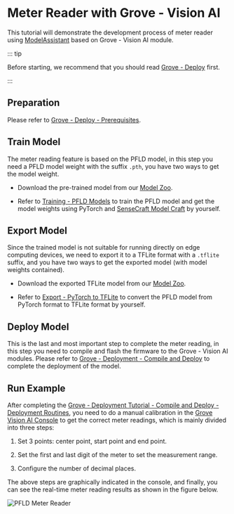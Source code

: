 # Meter Reader with Grove - Vision AI

This tutorial will demonstrate the development process of meter reader using [ModelAssistant](https://github.com/Seeed-Studio/ModelAssistant)  based on Grove - Vision AI module.

::: tip

Before starting, we recommend that you should read [Grove - Deploy](./deploy.md) first.

:::

## Preparation

Please refer to [Grove - Deploy - Prerequisites](./deploy.md#prerequisites).

## Train Model

The meter reading feature is based on the PFLD model, in this step you need a PFLD model weight with the suffix `.pth`, you have two ways to get the model weight.

- Download the pre-trained model from our [Model Zoo](https://github.com/Seeed-Studio/sscma-model-zoo).

- Refer to [Training - PFLD Models](../../tutorials/training/pfld.md) to train the PFLD model and get the model weights using PyTorch and [SenseCraft Model Craft](https://github.com/Seeed-Studio/ModelAssistant) by yourself.

## Export Model

Since the trained model is not suitable for running directly on edge computing devices, we need to export it to a TFLite format with a `.tflite` suffix, and you have two ways to get the exported model (with model weights contained).

- Download the exported TFLite model from our [Model Zoo](https://github.com/Seeed-Studio/sscma-model-zoo).

- Refer to [Export - PyTorch to TFLite](../../tutorials/export/pytorch_2_tflite.md) to convert the PFLD model from PyTorch format to TFLite format by yourself.

## Deploy Model

This is the last and most important step to complete the meter reading, in this step you need to compile and flash the firmware to the Grove - Vision AI modules. Please refer to [Grove - Deployment - Compile and Deploy](./deploy.md#compile-and-deploy) to complete the deployment of the model.

## Run Example

After completing the [Grove - Deployment Tutorial - Compile and Deploy - Deployment Routines](./deploy.md#deployment-routines), you need to do a manual calibration in the [Grove Vision AI Console](https://files.seeedstudio.com/grove_ai_vision/index.html) to get the correct meter readings, which is mainly divided into three steps:

1. Set 3 points: center point, start point and end point.

2. Set the first and last digit of the meter to set the measurement range.

3. Configure the number of decimal places.

The above steps are graphically indicated in the console, and finally, you can see the real-time meter reading results as shown in the figure below.

![PFLD Meter Reader](/static/grove/images/pfld_meter.gif)

